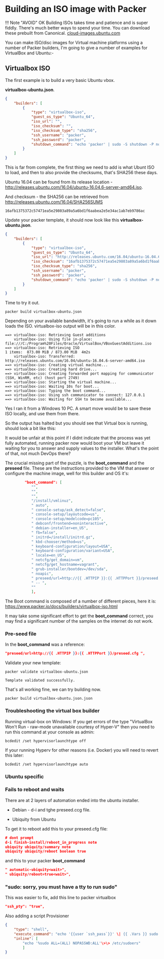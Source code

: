 # Building an ISO image with Packer

!!! Note "AVOID"
    OK Building ISOs takes time and patience and is super fiddly.
    There's much better ways to spend your time.  You can download these prebuilt from 
    Canonical. [cloud-images.ubuntu.com](http://cloud-images.ubuntu.com/)
    
You can make ISO/disc images for Virtual machine platforms using a number of
Packer builders, I'm going to give a number of examples for VirtualBox and
Ubuntu:-

## Virtualbox ISO

The first example is to build a very basic Ubuntu vbox.

**virtualbox-ubuntu.json**.

```json
{
    "builders": [
        {
            "type": "virtualbox-iso",
            "guest_os_type": "Ubuntu_64",
            "iso_url": "",
            "iso_checksum": "",
            "iso_checksum_type": "sha256",
            "ssh_username": "packer",
            "ssh_password": "packer",
            "shutdown_command": "echo 'packer' | sudo -S shutdown -P now"
        }
    ]
}
```

This is far from complete, the first thing we need to add is what Ubunt ISO to
load, and then to also provide the checksums, that's SHA256 these days.

Ubuntu 16.04 can be found from its release location -
<http://releases.ubuntu.com/16.04/ubuntu-16.04.6-server-amd64.iso>.

And checksum - the SHA256 can be retrieved from
<http://releases.ubuntu.com/16.04/SHA256SUMS>

```SHA256
16afb1375372c57471ea5e29803a89a5a6bd1f6aabea2e5e34ac1ab7eb9786ac
```

Update your packer template, it should now look like this
**virtualbox-ubuntu.json**.

```json
{
    "builders": [
        {
            "type": "virtualbox-iso",
            "guest_os_type": "Ubuntu_64",
            "iso_url": "http://releases.ubuntu.com/16.04/ubuntu-16.04.6-server-amd64.iso",
            "iso_checksum": "16afb1375372c57471ea5e29803a89a5a6bd1f6aabea2e5e34ac1ab7eb9786ac",
            "iso_checksum_type": "sha256",
            "ssh_username": "packer",
            "ssh_password": "packer",
            "shutdown_command": "echo 'packer' | sudo -S shutdown -P now"
        }
    ]
}
```

Time to try it out.

```cli
packer build virtualbox-ubuntu.json
```

Depending on your available bandwidth, it's going to run a while as it down
loads the ISO. virtualbox-iso output will be in this color.

```cli
==> virtualbox-iso: Retrieving Guest additions
    virtualbox-iso: Using file in-place: file:///C:/Program%20Files/Oracle/VirtualBox/VBoxGuestAdditions.iso
==> virtualbox-iso: Retrieving ISO
1 items:  873.00 MiB / 873.00 MiB  4m2s
    virtualbox-iso: Transferred: http://releases.ubuntu.com/16.04/ubuntu-16.04.6-server-amd64.iso
==> virtualbox-iso: Creating virtual machine...
==> virtualbox-iso: Creating hard drive...
==> virtualbox-iso: Creating forwarded port mapping for communicator (SSH, WinRM, etc) (host port 2749)
==> virtualbox-iso: Starting the virtual machine...
==> virtualbox-iso: Waiting 10s for boot...
==> virtualbox-iso: Typing the boot command...
==> virtualbox-iso: Using ssh communicator to connect: 127.0.0.1
==> virtualbox-iso: Waiting for SSH to become available...
```

Yes I ran it from a Windows 10 PC.
A smart move would be to save these ISO locally, and use them from there.

So the output has halted but you should see that Virtual box is running, should
look a bit like this:

It would be unfair at this point if I didnt indicate that the process was yet
fully automated, running packer now would boot your VM but leave it waiting for
you to answer and supply values to the installer. What's the point of that, not
much DevOps there?

The crucial missing part of the puzzle, is the **boot_command** and the **preseed**
file.
These are the instructions provided to the VM that answer or configure
the machine image, well for this builder and OS it's:

```json
         "boot_command": [
            "",
            "",
            "",
            "/install/vmlinuz",
            " auto",
            " console-setup/ask_detect=false",
            " console-setup/layoutcode=us",
            " console-setup/modelcode=pc105",
            " debconf/frontend=noninteractive",
            " debian-installer=en_US",
            " fb=false",
            " initrd=/install/initrd.gz",
            " kbd-chooser/method=us",
            " keyboard-configuration/layout=USA",
            " keyboard-configuration/variant=USA",
            " locale=en_US",
            " netcfg/get_domain=vm",
            " netcfg/get_hostname=vagrant",
            " grub-installer/bootdev=/dev/sda",
            " noapic",
            " preseed/url=http://{{ .HTTPIP }}:{{ .HTTPPort }}/preseed.cfg",
            " -- ",
            ""
            ],
```

The Boot command is composed of a number of different pieces, here it is:
<https://www.packer.io/docs/builders/virtualbox-iso.html>

It may take some significant effort to get the **boot_command** correct, you may
find a significant number of the samples on the internet do not work.

### Pre-seed file

In the **boot_command** was a reference:

```json
"preseed/url=http://{{ .HTTPIP }}:{{ .HTTPPort }}/preseed.cfg ",
```

Validate your new template:

```cli
packer validate virtualbox-ubuntu.json
```

```cli
Template validated successfully.
```

That's all working fine, we can try building now.

```cli
packer build virtualbox-ubuntu.json.json
```

### Troubleshooting the virtual box builder

Running virtual-box on Windows: If you get errors of the type "VirtualBox Won't
Run - raw-mode unavailable courtesy of Hyper-V" then you need to run this
command at your console as admin:

```cli
bcdedit /set hypervisorlaunchtype off
```

If your running Hyperv for other reasons (i.e. Docker) you will need to revert
this later:

```cli
bcdedit /set hypervisorlaunchtype auto
```

### Ubuntu specific

### Fails to reboot and waits

There are at 2 layers of automation ended into the ubuntu installer.

- Debian - d-i and tghe preseed.ccg file.

- Ubiquity from Ubuntu

To get it to reboot add this to your preseed.cfg file:

```json
# dont prompt
d-i finish-install/reboot_in_progress note
ubiquity ubiquity/summary note
ubiquity ubiquity/reboot boolean true
```

and this to your packer **boot_command**

```json
" automatic-ubiquity<wait>",
" ubiquity/reboot=true<wait>",
```

### "sudo: sorry, you must have a tty to run sudo"

This was easier to fix, add this line to packer virtualbox

```json
"ssh_pty": "true",
```

Also adding a script Provisioner

```json
{
    "type": "shell",
    "execute_command": "echo '{{user `ssh_pass`}}' \| {{ .Vars }} sudo -E -S sh '{{ .Path }}'",
    "inline": [
        "echo '%sudo ALL=(ALL) NOPASSWD:ALL'\>\> /etc/sudoers"
        ]
}

```
